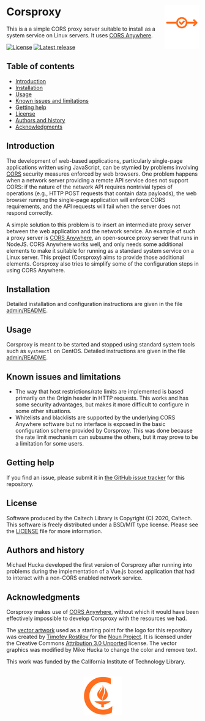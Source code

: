 Corsproxy<img width="18%" align="right" src=".graphics/corsproxy-logo.svg">
=========

This is a a simple CORS proxy server suitable to install as a system service on Linux servers.  It uses [CORS Anywhere](https://github.com/Rob--W/cors-anywhere).

[![License](https://img.shields.io/badge/License-BSD%203--Clause-blue.svg?style=flat-square)](https://choosealicense.com/licenses/bsd-3-clause)
[![Latest release](https://img.shields.io/github/v/release/caltechlibrary/corsproxy.svg?style=flat-square&color=b44e88)](https://github.com/caltechlibrary/corsproxy/releases)


Table of contents
-----------------

* [Introduction](#introduction)
* [Installation](#installation)
* [Usage](#usage)
* [Known issues and limitations](#known-issues-and-limitations)
* [Getting help](#getting-help)
* [License](#license)
* [Authors and history](#authors-and-history)
* [Acknowledgments](#authors-and-acknowledgments)


Introduction
------------

The development of web-based applications, particularly single-page applications written using JavaScript, can be stymied by problems involving [CORS](https://en.wikipedia.org/wiki/Cross-origin_resource_sharing) security measures enforced by web browsers.  One problem happens when a network server providing a remote API service does not support CORS: if the nature of the network API requires nontrivial types of operations (e.g., HTTP POST requests that contain data payloads), the web browser running the single-page application will enforce CORS requirements, and the API requests will fail when the server does not respond correctly.

A simple solution to this problem is to insert an intermediate proxy server between the web application and the network service.  An example of such a proxy server is [CORS Anywhere](https://cors-anywhere.herokuapp.com/), an open-source proxy server that runs in NodeJS.  CORS&nbsp;Anywhere works well, and only needs some additional elements to make it suitable for running as a standard system service on a Linux server.  This project (Corsproxy) aims to provide those additional elements.  Corsproxy also tries to simplify some of the configuration steps in using CORS Anywhere.


Installation
------------

Detailed installation and configuration instructions are given in the file [admin/README](admin/README).


Usage
-----

Corsproxy is meant to be started and stopped using standard system tools such as `systemctl` on CentOS.  Detailed instructions are given in the file [admin/README](admin/README).


Known issues and limitations
----------------------------

* The way that host restrictions/rate limits are implemented is based primarily on the Origin header in HTTP requests.  This works and has some security advantages, but makes it more difficult to configure in some other situations.
* Whitelists and blacklists are supported by the underlying CORS Anywhere software but no interface is exposed in the basic configuration scheme provided by Corsproxy.  This was done because the rate limit mechanism can subsume the others, but it may prove to be a limitation for some users. 


Getting help
------------

If you find an issue, please submit it in [the GitHub issue tracker](https://github.com/caltechlibrary/corsproxy/issues) for this repository.


License
-------

Software produced by the Caltech Library is Copyright (C) 2020, Caltech.  This software is freely distributed under a BSD/MIT type license.  Please see the [LICENSE](LICENSE) file for more information.


Authors and history
---------------------------

Michael Hucka developed the first version of Corsproxy after running into problems during the implementation of a Vue.js based application that had to interact with a non-CORS enabled network service.


Acknowledgments
---------------

Corsproxy makes use of [CORS Anywhere](https://github.com/Rob--W/cors-anywhere), without which it would have been effectively impossible to develop Corsproxy with the resources we had.

The [vector artwork](https://thenounproject.com/term/subtotal/2820924/) used as a starting point for the logo for this repository was created by [Timofey Rostilov ](https://thenounproject.com/t.rostilov/) for the [Noun Project](https://thenounproject.com).  It is licensed under the Creative Commons [Attribution 3.0 Unported](https://creativecommons.org/licenses/by/3.0/deed.en) license.  The vector graphics was modified by Mike Hucka to change the color and remove text.

This work was funded by the California Institute of Technology Library.

<div align="center">
  <br>
  <a href="https://www.caltech.edu">
    <img width="100" height="100" src=".graphics/caltech-round.png">
  </a>
</div>
